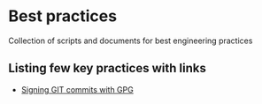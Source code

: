 # Best practices
Collection of scripts and documents for best engineering practices

## Listing few key practices with links
- [Signing GIT commits with GPG](https://docs.github.com/en/github/authenticating-to-github/managing-commit-signature-verification/signing-commits)
